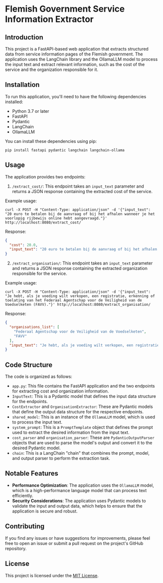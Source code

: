 # Flemish Government Service Information Extractor

## Introduction
This project is a FastAPI-based web application that extracts structured data from service information pages of the Flemish government. The application uses the LangChain library and the OllamaLLM model to process the input text and extract relevant information, such as the cost of the service and the organization responsible for it.

## Installation
To run this application, you'll need to have the following dependencies installed:

- Python 3.7 or later
- FastAPI
- Pydantic
- LangChain
- OllamaLLM

You can install these dependencies using pip:

```
pip install fastapi pydantic langchain langchain-ollama
```

## Usage
The application provides two endpoints:

1. `/extract_cost/`: This endpoint takes an `input_text` parameter and returns a JSON response containing the extracted cost of the service.

Example usage:

```
curl -X POST -H "Content-Type: application/json" -d '{"input_text": "20 euro te betalen bij de aanvraag of bij het afhalen wanneer je het voorlopig rijbewijs online hebt aangevraagd."}' http://localhost:8080/extract_cost/
```

Response:
```json
{
  "cost": 20.0,
  "input_text": "20 euro te betalen bij de aanvraag of bij het afhalen wanneer je het voorlopig rijbewijs online hebt aangevraagd."
}
```

2. `/extract_organisation/`: This endpoint takes an `input_text` parameter and returns a JSON response containing the extracted organization responsible for the service.

Example usage:

```
curl -X POST -H "Content-Type: application/json" -d '{"input_text": "Je hebt, als je voeding wilt verkopen, een registratie, erkenning of toelating van het Federaal Agentschap voor de Veiligheid van de Voedselketen (FAVV)."}' http://localhost:8080/extract_organisation/
```

Response:
```json
{
  "organisations_list": [
    "Federaal Agentschap voor de Veiligheid van de Voedselketen",
    "FAVV"
  ],
  "input_text": "Je hebt, als je voeding wilt verkopen, een registratie, erkenning of toelating van het Federaal Agentschap voor de Veiligheid van de Voedselketen (FAVV)."
}
```

## Code Structure
The code is organized as follows:

- `app.py`: This file contains the FastAPI application and the two endpoints for extracting cost and organization information.
- `InputText`: This is a Pydantic model that defines the input data structure for the endpoints.
- `CostExtractor` and `OrganisationExtractor`: These are Pydantic models that define the output data structure for the respective endpoints.
- `shared_model`: This is an instance of the `OllamaLLM` model, which is used to process the input text.
- `system_prompt`: This is a `PromptTemplate` object that defines the prompt used to extract the desired information from the input text.
- `cost_parser` and `organisation_parser`: These are `PydanticOutputParser` objects that are used to parse the model's output and convert it to the desired Pydantic model.
- `chain`: This is a LangChain "chain" that combines the prompt, model, and output parser to perform the extraction task.

## Notable Features
- **Performance Optimization**: The application uses the `OllamaLLM` model, which is a high-performance language model that can process text efficiently.
- **Security Considerations**: The application uses Pydantic models to validate the input and output data, which helps to ensure that the application is secure and robust.

## Contributing
If you find any issues or have suggestions for improvements, please feel free to open an issue or submit a pull request on the project's GitHub repository.

## License
This project is licensed under the [MIT License](LICENSE).